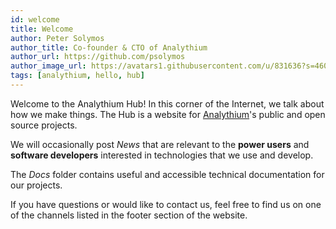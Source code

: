 ```yaml
---
id: welcome
title: Welcome
author: Peter Solymos
author_title: Co-founder & CTO of Analythium
author_url: https://github.com/psolymos
author_image_url: https://avatars1.githubusercontent.com/u/831636?s=460&u=578a952663eae17b2a2dd008ea9511db308d1822&v=4
tags: [analythium, hello, hub]
---
```


Welcome to the Analythium Hub! In this corner of the Internet, we talk about how we make things.
The Hub is a website for [Analythium](https://analythium.io)'s public and open source projects.

<!--truncate-->

We will occasionally post *News* that are relevant to the **power users** and
**software developers** interested in technologies that we use and develop.

The *Docs* folder contains useful and accessible technical documentation for our projects.

If you have questions or would like to contact us, feel free to find us
on one of the channels listed in the footer section of the website.
